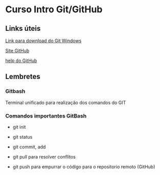 # Curso Intro Git/GitHub

## Links úteis

[Link para download do Git Windows](https://git-scm.com/download/win)

[Site GitHub](https://github.com/)

[help do GitHub](https://docs.github.com/pt)



## Lembretes

### Gitbash

Terminal unificado para realização dos comandos do GIT

### Comandos importantes GitBash

- git init

- git status

- git commit, add

- git pull para resolver conflitos

- git push para empurrar o código para o repositorio remoto (GitHub)

  

  

  

  
